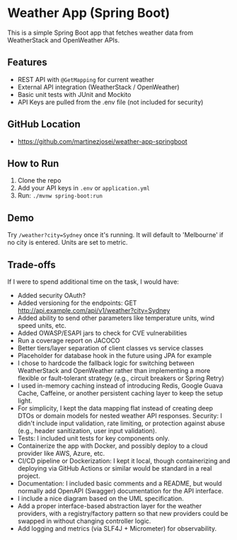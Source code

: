 # Weather App (Spring Boot)

This is a simple Spring Boot app that fetches weather data from WeatherStack and OpenWeather APIs.

## Features
- REST API with `@GetMapping` for current weather
- External API integration (WeatherStack / OpenWeather)
- Basic unit tests with JUnit and Mockito
- API Keys are pulled from the .env file (not included for security)

## GitHub Location
- https://github.com/martinezjosei/weather-app-springboot 

## How to Run
1. Clone the repo
2. Add your API keys in `.env` or `application.yml`
3. Run: `./mvnw spring-boot:run`

## Demo
Try `/weather?city=Sydney` once it's running.
It will default to 'Melbourne' if no city is entered. 
Units are set to metric. 

## Trade-offs 
  If I were to spend additional time on the task, I would have: 
 - Added security OAuth? 
 - Added versioning for the endpoints: GET http://api.example.com/api/v1/weather?city=Sydney 
 - Added ability to send other parameters like temperature units, wind speed units, etc. 
 - Added OWASP/ESAPI jars to check for CVE vulnerabilities
 - Run a coverage report on JACOCO
 - Better tiers/layer separation of client classes vs service classes 
 - Placeholder for database hook in the future using JPA for example 
 - I chose to hardcode the fallback logic for switching between WeatherStack and OpenWeather 
    rather than implementing a more flexible or fault-tolerant strategy (e.g., circuit breakers or Spring Retry)
 - I used in-memory caching instead of introducing Redis, Google Guava Cache, Caffeine, or another persistent caching layer to keep the setup light.
 - For simplicity, I kept the data mapping flat instead of creating deep DTOs or domain models for nested weather API responses.
   Security: I didn't include input validation, rate limiting, or protection against abuse (e.g., header sanitization, user input validation).
 - Tests: I included unit tests for key components only. 
 - Containerize the app with Docker, and possibly deploy to a cloud provider like AWS, Azure, etc.
 - CI/CD pipeline or Dockerization: I kept it local, though containerizing and deploying via GitHub Actions or similar would be standard in a real project.
 - Documentation: I included basic comments and a README, but would normally add OpenAPI (Swagger) documentation for the API interface.
 - I include a nice diagram based on the UML specification. 
 - Add a proper interface-based abstraction layer for the weather providers, with a registry/factory pattern so that new providers could be swapped in without changing controller logic.
 - Add logging and metrics (via SLF4J + Micrometer) for observability. 
 

